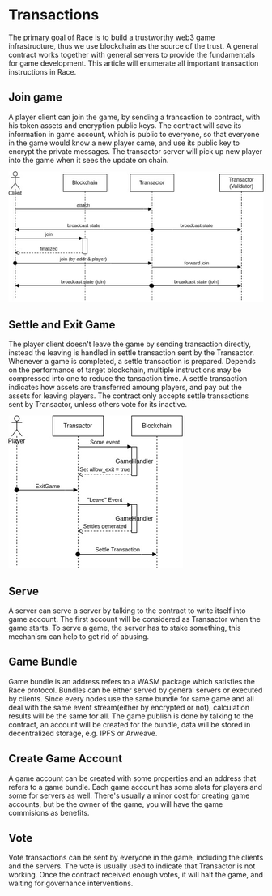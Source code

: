 # Transactions

The primary goal of Race is to build a trustworthy web3 game infrastructure, thus we use blockchain as the source of the trust.  A general contract works together with general servers to provide the fundamentals for game development.  This article will enumerate all important transaction instructions in Race.

## Join game

A player client can join the game, by sending a transaction to contract, with his token assets and encryption public keys.  The contract will save its information in game account, which is public to everyone, so that everyone in the game would know a new player came, and use its public key to encrypt the private messages.  The transactor server will pick up new player into the game when it sees the update on chain.

![join game](join.jpg)

## Settle and Exit Game

The player client doesn't leave the game by sending transaction directly, instead the leaving is handled in settle transaction sent by the Transactor.  Whenever a game is completed, a settle transaction is prepared.  Depends on the performance of target blockchain, multiple instructions may be compressed into one to reduce the tansaction time.  A settle transaction indicates how assets are transferred amoung players, and pay out the assets for leaving players.  The contract only accepts settle transactions sent by Transactor, unless others vote for its inactive.

![exit game](exit.jpg)

## Serve

A server can serve a server by talking to the contract to write itself into game account.  The first account will be considered as Transactor when the game starts.  To serve a game, the server has to stake something, this mechanism can help to get rid of abusing.

## Game Bundle

Game bundle is an address refers to a WASM package which satisfies the Race protocol.  Bundles can be either served by general servers or executed by clients.  Since every nodes use the same bundle for same game and all deal with the same event stream(either by encrypted or not), calculation results will be the same for all.  The game publish is done by talking to the contract, an account will be created for the bundle, data will be stored in decentralized storage, e.g. IPFS or Arweave.

## Create Game Account

A game account can be created with some properties and an address that refers to a game bundle.  Each game account has some slots for players and some for servers as well. There's usually a minor cost for creating game accounts, but be the owner of the game, you will have the game commisions as benefits.

## Vote

Vote transactions can be sent by everyone in the game, including the clients and the servers.  The vote is usually used to indicate that Transactor is not working.  Once the contract received enough votes, it will halt the game, and waiting for governance interventions.
